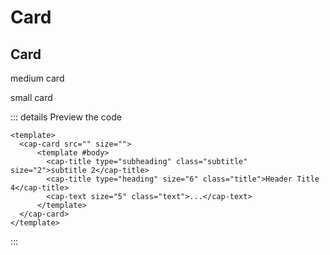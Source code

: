 # Card

## Card

medium card 

<template>
  <cap-card size="medium" >
      <template #body>
        <cap-title type="subheading" class="subtitle" size="2">subtitle 2</cap-title>
        <cap-title type="heading" size="6" class="title">Header Title 4</cap-title>
      </template>
  </cap-card>
</template>

small card 

<template>
  <cap-card size="small" >
      <template #body>
        <cap-title type="subheading" class="subtitle" size="2">subtitle 2</cap-title>
        <cap-title type="heading" size="6" class="title">Header Title 4</cap-title>
      </template>
  </cap-card>
</template>



::: details Preview the code
```vue
<template>
  <cap-card src="" size="">
      <template #body>
        <cap-title type="subheading" class="subtitle" size="2">subtitle 2</cap-title>
        <cap-title type="heading" size="6" class="title">Header Title 4</cap-title>
        <cap-text size="5" class="text">...</cap-text>
      </template>
  </cap-card>
</template>
```
:::